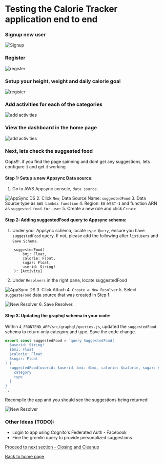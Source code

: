 # Testing the Calorie Tracker application end to end

### Signup new user

![Signup](../images/login.png)

### Register

![register](../images/register.png)

### Setup your height, weight and daily calorie goal

![register](../images/personal_details.png)

### Add activities for each of the categories

![add activities](../images/add_activities.png)

### View the dashboard in the home page

![add activities](../images/dashboard.png)

### Next, lets check the suggested food

Oops!!!. if you find the page spinning and dont get any suggestions, lets configure it and get it working

#### Step 1: Setup a new Appsync Data source:

1. Go to AWS Appsync console, `data source`.

![AppSync DS](../images/image-appsync-datasource.png)
2. Click `New`, Data Source Name: `suggestedFood`
3. Data Source type as `AWS Lambda function`
4. Region: `EU-WEST-1` and function ARN as `suggested-food-for-user`
5. Create a new role and click `Create`

#### Step 2: Adding suggestedFood query to Appsync schema:
1. Under your Appsync schema, locate `type Query`, ensure you have `suggestedFood` query. If not, please add the following after `listUsers` and `Save Schema`.

```
	suggestedFood(
		bmi: Float,
		calorie: Float,
		sugar: Float,
		userid: String!
	): [Activity]

```
2. Under `Resolvers` in the right pane, locate suggestedFood

![AppSync DS](../images/image-resolvers-suggested.png)
3. Click Attach
4. `Create a New Resolver`
5. Select `suggesteFood` data source that was created in Step 1

![New Resolver](../images/create-suggested-food-resolver.png)
6. Save Resolver.

#### Step 3: Updating the graphql schema in your code:

Within `4_FRONTEND_APP/src/graphql/queries.js`, updated the `suggestedFood` schema to return only category and type. Save the code change.

```Javascript
export const suggestedFood = `query SuggestedFood(
  $userid: String!
  $bmi: Float
  $calorie: Float
  $sugar: Float
) {
  suggestedFood(userid: $userid, bmi: $bmi, calorie: $calorie, sugar: $sugar) {
    category
    type
  }
}
`;
```

Recomplie the app and you should see the suggestions being returned

![New Resolver](../images/suggestions.png)

### Other Ideas (TODO):
- Login to app using Cognito's Federated Auth - Facebook
- Fine the gremlin query to provide personalized suggestions

[Proceed to next section - Closing and Cleanup](../6_CLEANUP/README.md)

[Back to home page](../README.md)